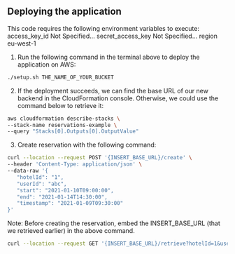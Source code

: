 ## Deploying the application

This code requires the following environment variables to execute:
access_key_id	Not Specified...
secret_access_key	Not Specified...
region	eu-west-1

1. Run the following command in the terminal above to deploy the application on AWS:

```bash
./setup.sh THE_NAME_OF_YOUR_BUCKET
```

2. If the deployment succeeds, we can find the base URL of our new backend in the CloudFormation console. Otherwise, we could use the command below to retrieve it:

```bash
aws cloudformation describe-stacks \
--stack-name reservations-example \
--query "Stacks[0].Outputs[0].OutputValue"
```
3. Create reservation with the following command:

```bash
curl --location --request POST '{INSERT_BASE_URL}/create' \
--header 'Content-Type: application/json' \
--data-raw '{
   "hotelId": "1",
   "userId": "abc",
   "start": "2021-01-10T09:00:00",
   "end": "2021-01-14T14:30:00",
   "timestamp": "2021-01-09T09:30:00"
}'
```

Note: Before creating the reservation, embed the INSERT_BASE_URL (that we retrieved earlier) in the above command.

```bash
curl --location --request GET '{INSERT_BASE_URL}/retrieve?hotelId=1&userId=abc&start=2021-01-10T09:00:00'
```